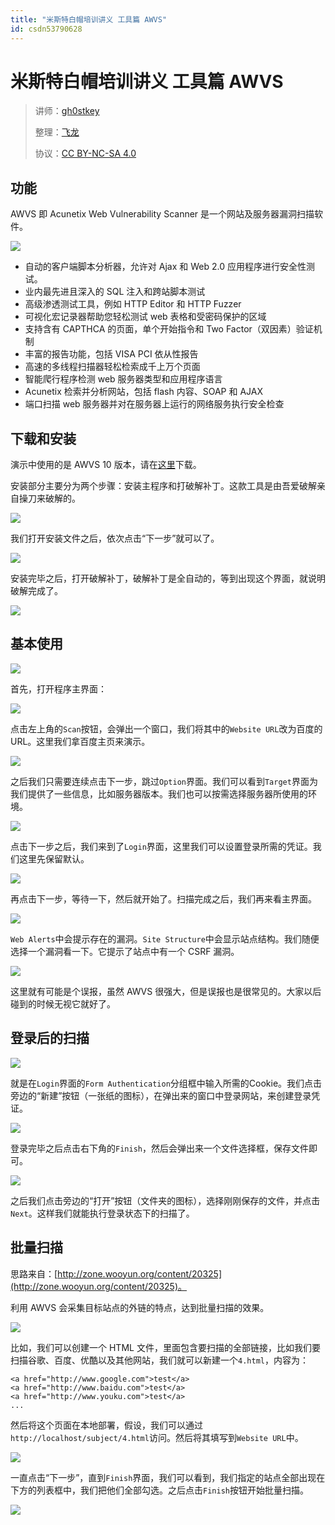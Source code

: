 ```yaml
---
title: "米斯特白帽培训讲义 工具篇 AWVS"
id: csdn53790628
---
```


# 米斯特白帽培训讲义 工具篇 AWVS

> 讲师：[gh0stkey](https://www.zhihu.com/people/gh0stkey/answers)
> 
> 整理：[飞龙](https://github.com/)
> 
> 协议：[CC BY-NC-SA 4.0](http://creativecommons.org/licenses/by-nc-sa/4.0/)

## 功能

AWVS 即 Acunetix Web Vulnerability Scanner 是一个网站及服务器漏洞扫描软件。

![](../img/e6d11416b4c8558a4873838b4e64f344.png)

*   自动的客户端脚本分析器，允许对 Ajax 和 Web 2.0 应用程序进行安全性测试。
*   业内最先进且深入的 SQL 注入和跨站脚本测试
*   高级渗透测试工具，例如 HTTP Editor 和 HTTP Fuzzer
*   可视化宏记录器帮助您轻松测试 web 表格和受密码保护的区域
*   支持含有 CAPTHCA 的页面，单个开始指令和 Two Factor（双因素）验证机制
*   丰富的报告功能，包括 VISA PCI 依从性报告
*   高速的多线程扫描器轻松检索成千上万个页面
*   智能爬行程序检测 web 服务器类型和应用程序语言
*   Acunetix 检索并分析网站，包括 flash 内容、SOAP 和 AJAX
*   端口扫描 web 服务器并对在服务器上运行的网络服务执行安全检查

## 下载和安装

演示中使用的是 AWVS 10 版本，请在[这里](http://www.freebuf.com/sectool/71091.html)下载。

安装部分主要分为两个步骤：安装主程序和打破解补丁。这款工具是由吾爱破解亲自操刀来破解的。

![](../img/83022b3bbae638cc6ccd2ecabb4ee331.png)

我们打开安装文件之后，依次点击“下一步”就可以了。

![](../img/8f15824d6bf0ef2131d136f55ccdd6af.png)

安装完毕之后，打开破解补丁，破解补丁是全自动的，等到出现这个界面，就说明破解完成了。

![](../img/b90cdec408cd32f58531676fa7960772.png)

## 基本使用

![](../img/93b42a52262cf52c83582b63f72d6e29.png)

首先，打开程序主界面：

![](../img/b4da488c729de7bc631fe70e144e98de.png)

点击左上角的`Scan`按钮，会弹出一个窗口，我们将其中的`Website URL`改为百度的 URL。这里我们拿百度主页来演示。

![](../img/775a0be3c9c0f1bffda8b6589c95a37c.png)

之后我们只需要连续点击下一步，跳过`Option`界面。我们可以看到`Target`界面为我们提供了一些信息，比如服务器版本。我们也可以按需选择服务器所使用的环境。

![](../img/24426ad783bf5a89a60ad16c5ea091b1.png)

点击下一步之后，我们来到了`Login`界面，这里我们可以设置登录所需的凭证。我们这里先保留默认。

![](../img/844abc5475ddd5a1237cf085b277dfba.png)

再点击下一步，等待一下，然后就开始了。扫描完成之后，我们再来看主界面。

![](../img/09bb4535c6c698e59714b45c54ceb75d.png)

`Web Alerts`中会提示存在的漏洞。`Site Structure`中会显示站点结构。我们随便选择一个漏洞看一下。它提示了站点中有一个 CSRF 漏洞。

![](../img/00b5ce4549a555f572190c7697e4b1c8.png)

这里就有可能是个误报，虽然 AWVS 很强大，但是误报也是很常见的。大家以后碰到的时候无视它就好了。

## 登录后的扫描

![](../img/83c62d9c74c4f977a2fb1b728957ed05.png)

就是在`Login`界面的`Form Authentication`分组框中输入所需的Cookie。我们点击旁边的“新建”按钮（一张纸的图标），在弹出来的窗口中登录网站，来创建登录凭证。

![](../img/73df8e41a1589f05fad0aad01afcfa4e.png)

登录完毕之后点击右下角的`Finish`，然后会弹出来一个文件选择框，保存文件即可。

![](../img/c256b728dc8d4b94f9c110dd3a52ad97.png)

之后我们点击旁边的“打开”按钮（文件夹的图标），选择刚刚保存的文件，并点击`Next`。这样我们就能执行登录状态下的扫描了。

## 批量扫描

思路来自：[http://zone.wooyun.org/content/20325](http://zone.wooyun.org/content/20325)。

利用 AWVS 会采集目标站点的外链的特点，达到批量扫描的效果。

![](../img/56bd16655f651c8fb90991ba62e320a4.png)

比如，我们可以创建一个 HTML 文件，里面包含要扫描的全部链接，比如我们要扫描谷歌、百度、优酷以及其他网站，我们就可以新建一个`4.html`，内容为：

```
<a href="http://www.google.com">test</a>
<a href="http://www.baidu.com">test</a>
<a href="http://www.youku.com">test</a>
...
```

然后将这个页面在本地部署，假设，我们可以通过`http://localhost/subject/4.html`访问。然后将其填写到`Website URL`中。

![](../img/5ac7702ac708a186e7a9bf4e8ee116f2.png)

一直点击“下一步”，直到`Finish`界面，我们可以看到，我们指定的站点全部出现在下方的列表框中，我们把他们全部勾选。之后点击`Finish`按钮开始批量扫描。

![](../img/8e284e4578925e0099924919b72e9cca.png)